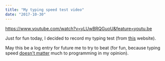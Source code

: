 ```yaml
---
title: "My typing speed test video"
date: "2017-10-30"
---
```


https://www.youtube.com/watch?v=yLUwBRQGuoU&feature=youtu.be

Just for fun today, I decided to record my typing test (from [this](http://typing-speed-test.aoeu.eu/) website).

May this be a log entry for future me to try to beat (for fun, because typing speed [doesn't matter](https://www.nickang.com/type-fast-programmer/) much to programming in my opinion).
